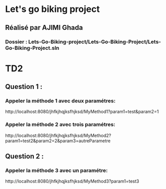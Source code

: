 # Let's go biking project
## Réalisé par AJIMI Ghada
### Dossier : Lets-Go-Biking-project/Lets-Go-Biking-Project/Lets-Go-Biking-Project.sln


# TD2
## Question 1 :
### Appeler la méthode 1 avec deux paramétres:
http://localhost:8080/jhfkjhqjksfhjksd/MyMethod1?param1=test&param2=1

### Appeler la méthode 2 avec trois paramétres:
http://localhost:8080/jhfkjhqjksfhjksd/MyMethod2?param1=test2&param2=2&param3=autreParametre

## Question 2 :
### Appeler la méthode 3 avec un paramétre:
http://localhost:8080/jhfkjhqjksfhjksd/MyMethod3?param1=test3
